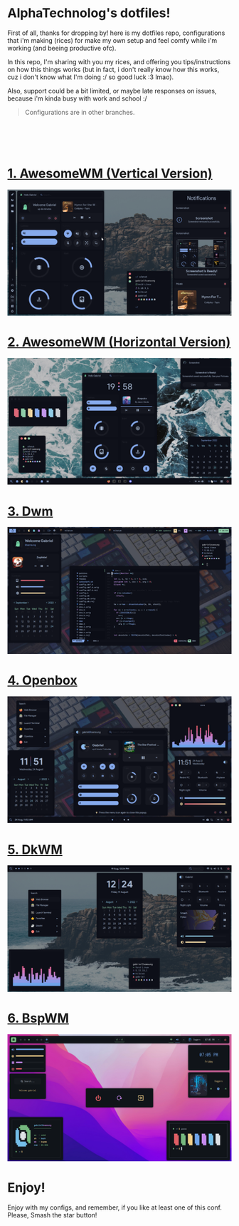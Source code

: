# AlphaTechnolog's dotfiles!

First of all, thanks for dropping by! here is my dotfiles repo, configurations that i'm making (rices)
for make my own setup and feel comfy while i'm working (and beeing productive ofc).

In this repo, I'm sharing with you my rices, and offering you tips/instructions on how this things works
(but in fact, i don't really know how this works, cuz i don't know what I'm doing :/ so good luck :3 lmao).

Also, support could be a bit limited, or maybe late responses on issues, because i'm kinda busy with work
and school :/

> Configurations are in other branches.

<h1>
  <a href="#--------">
    <img alt="" align="left" src="https://img.shields.io/github/stars/AlphaTechnolog/dotfiles?color=f1cf8a&labelColor=f1cf8a&style=for-the-badge"/>
  </a>
  <a href="#--------">
    <img alt="" align="right" src="https://api.visitorbadge.io/api/visitors?path=AlphaTechnolog%2Fdotfiles&label=Views&labelColor=%2386aaec&countColor=%2386aaec" />
  </a>
</h1>

<br></br>

# [1. AwesomeWM (Vertical Version)](https://github.com/AlphaTechnolog/dotfiles/tree/awesomewm-vertical)

![awesomewm-vertical](./assets/awesomewm-vertical.png)

# [2. AwesomeWM (Horizontal Version)](https://github.com/AlphaTechnolog/dotfiles/tree/awesomewm)

![awesomewm](./assets/awesomewm.png)

# [3. Dwm](https://github.com/AlphaTechnolog/dotfiles/tree/dwm)

![dwm](./assets/dwm.png)

# [4. Openbox](https://github.com/AlphaTechnolog/dotfiles/tree/openbox)

![openbox](./assets/openbox.png)

# [5. DkWM](https://github.com/AlphaTechnolog/dotfiles/tree/dkwm)

![dkwm](./assets/dkwm.png)

# [6. BspWM](https://github.com/AlphaTechnolog/dotfiles/tree/bspwm)

![bspwm](./assets/bspwm.png)

# Enjoy!

Enjoy with my configs, and remember, if you like at least one of this conf. Please, Smash the star button!
